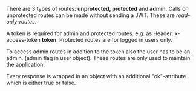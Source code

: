 

There are 3 types of routes: **unprotected, protected** and **admin**. Calls on unprotected routes can be made without sending a JWT. These are *read-only-routes*.

A token is required for admin and protected routes. e.g. as Header: x-access-token **token**. Protected routes are for logged in users only.

To access admin routes in addition to the token also the user has to be an admin. (admin flag in user object). These routes are only used to maintain the application.

Every response is wrapped in an object with an additional "ok"-attribute which is either true or false.
